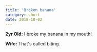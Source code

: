 ```yaml
---
title: 'Broken banana'
category: short
date: 2018-10-02
---
```


**2yr Old:** I broke my banana in my mouth!

**Wife:** That's called biting.